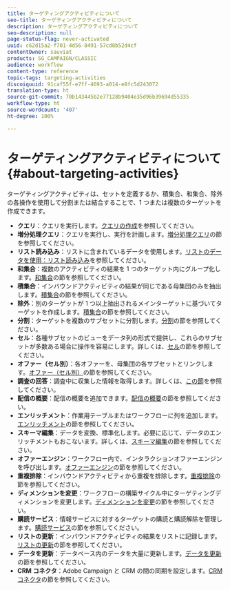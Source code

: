 ```yaml
---
title: ターゲティングアクティビティについて
seo-title: ターゲティングアクティビティについて
description: ターゲティングアクティビティについて
seo-description: null
page-status-flag: never-activated
uuid: c62d15a2-f701-4d56-8491-57cd8b52d4cf
contentOwner: sauviat
products: SG_CAMPAIGN/CLASSIC
audience: workflow
content-type: reference
topic-tags: targeting-activities
discoiquuid: 91caf55f-e7ff-4693-a014-e8fc5d243072
translation-type: ht
source-git-commit: 70b143445b2e77128b9404e35d96b39694d55335
workflow-type: ht
source-wordcount: '407'
ht-degree: 100%

---
```



# ターゲティングアクティビティについて{#about-targeting-activities}

ターゲティングアクティビティは、セットを定義するか、積集合、和集合、除外の各操作を使用して分割または結合することで、1 つまたは複数のターゲットを作成できます。

* **クエリ**：クエリを実行します。[クエリの作成](../../workflow/using/query.md#creating-a-query)を参照してください。
* **増分処理クエリ**：クエリを実行し、実行を計画します。[増分処理クエリ](../../workflow/using/incremental-query.md)の節を参照してください。
* **リスト読み込み**：リストに含まれているデータを使用します。[リストのデータを使用：リスト読み込み](../../workflow/using/importing-data.md#using-data-from-a-list--read-list)を参照してください。
* **和集合**：複数のアクティビティの結果を 1 つのターゲット内にグループ化します。[和集合](../../workflow/using/union.md)の節を参照してください。
* **積集合**：インバウンドアクティビティの結果が同じである母集団のみを抽出します。[積集合](../../workflow/using/intersection.md)の節を参照してください。
* **除外**：別のターゲットが 1 つ以上抽出されるメインターゲットに基づいてターゲットを作成します。[積集合](../../workflow/using/intersection.md)の節を参照してください。
* **分割**：ターゲットを複数のサブセットに分割します。[分割](../../workflow/using/split.md)の節を参照してください。
* **セル**：各種サブセットのビューをデータ列の形式で提供し、これらのサブセットが多数ある場合に操作を容易にします。詳しくは、[セル](../../workflow/using/cells.md)の節を参照してください。
* **オファー（セル別）**：各オファーを、母集団の各サブセットとリンクします。[オファー（セル別）](../../workflow/using/offers-by-cell.md)の節を参照してください。
* **調査の回答**：調査中に収集した情報を取得します。詳しくは、[この節](../../web/using/getting-started-with-surveys.md)を参照してください。
* **配信の概要**：配信の概要を追加できます。[配信の概要](../../workflow/using/delivery-outline.md)の節を参照してください。
* **エンリッチメント**：作業用テーブルまたはワークフローに列を追加します。[エンリッチメント](../../workflow/using/enrichment.md)の節を参照してください。
* **スキーマ編集**：データを変換、標準化します。必要に応じて、データのエンリッチメントもおこないます。詳しくは、[スキーマ編集](../../workflow/using/edit-schema.md)の節を参照してください。
* **オファーエンジン**：ワークフロー内で、インタラクションオファーエンジンを呼び出します。[オファーエンジン](../../workflow/using/offer-engine.md)の節を参照してください。
* **重複排除**：インバウンドアクティビティから重複を排除します。[重複排除](../../workflow/using/deduplication.md)の節を参照してください。
* **ディメンションを変更**：ワークフローの構築サイクル中にターゲティングディメンションを変更します。[ディメンションを変更](../../workflow/using/change-dimension.md)の節を参照してください。
* **購読サービス**：情報サービスに対するターゲットの購読と購読解除を管理します。[購読サービス](../../workflow/using/subscription-services.md)の節を参照してください。
* **リストの更新**：インバウンドアクティビティの結果をリストに記録します。[リストの更新](../../workflow/using/list-update.md)の節を参照してください。
* **データを更新**：データベース内のデータを大量に更新します。[データを更新](../../workflow/using/update-data.md)の節を参照してください。
* **CRM コネクタ**：Adobe Campaign と CRM の間の同期を設定します。[CRM コネクタ](../../workflow/using/crm-connector.md)の節を参照してください。

